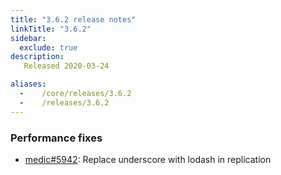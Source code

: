 ```yaml
---
title: "3.6.2 release notes"
linkTitle: "3.6.2"
sidebar:
  exclude: true
description:
   Released 2020-03-24

aliases:
  -    /core/releases/3.6.2
  -    /releases/3.6.2
---
```


### Performance fixes

- [medic#5942](https://github.com/medic/cht-core/issues/5942): Replace underscore with lodash in replication
